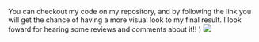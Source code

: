 You can checkout my code on my repository, and by following the link you will get the chance of having a more visual look to my final result. I look foward for hearing some
reviews and comments about it!! ) 
<img src="![image](https://user-images.githubusercontent.com/81932784/124680272-6d015380-de9c-11eb-92a2-02a6b3593e5b.png) width=200px height=100px" href="https://blissful-bhaskara-296940.netlify.app/">
